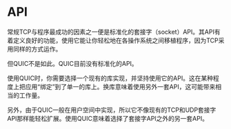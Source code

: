 # API

常规TCP与程序最成功的因素之一便是标准化的套接字（socket）API。其API有着定义良好的功能，使用它能让你轻松地在各操作系统之间移植程序，因为TCP采用同样的方式运作。

但QUIC不是如此。QUIC目前没有标准化的API。

使用QUIC时，你需要选择一个现有的库实现，并坚持使用它的API。这在某种程度上把应用“绑定”到了单一的库上。换库意味着使用另外一套API，这可能带来相当的工作量。

另外，由于QUIC一般在用户空间中实现，所以它不像现有的TCP和UDP套接字API那样能轻松扩展。使用QUIC意味着选择了套接字API之外的另一套API。
